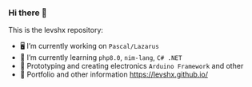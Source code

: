 ### Hi there 👋

This is the levshx repository:

- 🖥 I’m currently working on `Pascal/Lazarus`
- 🌱 I’m currently learning `php8.0`, `nim-lang`, `C# .NET`
- 🔋 Prototyping and creating electronics `Arduino Framework` and other
- 🔗 Portfolio and other information https://levshx.github.io/

